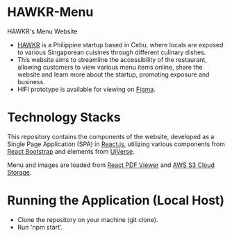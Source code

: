 # HAWKR-Menu
HAWKR's Menu Website

- <a href = "https://www.facebook.com/hawkr.ph">HAWKR</a> is a Philippine startup based in Cebu, where locals are exposed to various Singaporean cuisines through different culinary dishes.
- This website aims to streamline the accessibility of the restaurant, allowing customers to view various menu items online, share the website and learn more about the startup, promoting exposure and business.
- HIFI prototype is available for viewing on <a href = "https://www.figma.com/design/andLiW6tvGiiM7RoGbwfH6/HAWKR-HIFI?node-id=2-37&t=aaQQaxspjY3Qoua0-1">Figma</a>.

# Technology Stacks
This repository contains the components of the website, developed as a Single Page Application (SPA) in <a href = "https://react.dev/">React.js</a>, utilizing various components from <a href = "https://react-bootstrap.netlify.app/">React Bootstrap</a> and elements from <a href="https://uiverse.io/">UiVerse</a>.

Menu and images are loaded from <a href = "https://react-pdf-viewer.dev/">React PDF Viewer</a> and <a href = "https://aws.amazon.com/pm/serv-s3/?trk=858ce643-4e27-400a-9d84-2201c8637b33&sc_channel=ps&ef_id=Cj0KCQjwss3DBhC3ARIsALdgYxPp_udsR2XfFpYjeNzAcrvyX8Z3Uy9N2PdYhKqUIiA-UNaEq94vIZAaAnavEALw_wcB:G:s&s_kwcid=AL!4422!3!717562984443!e!!g!!aws%20s3!21808150791!165834916461&gad_campaignid=21808150791&gbraid=0AAAAADjHtp_vZZDah4oKGZbC2LzCjEpdw&gclid=Cj0KCQjwss3DBhC3ARIsALdgYxPp_udsR2XfFpYjeNzAcrvyX8Z3Uy9N2PdYhKqUIiA-UNaEq94vIZAaAnavEALw_wcB">AWS S3 Cloud Storage</a>.

# Running the Application (Local Host)
- Clone the repository on your machine (git clone).
- Run 'npm start'.
